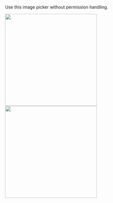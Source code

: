 Use this image picker without permission handling.

<img src="https://github.com/user-attachments/assets/f56fb615-92d3-453c-91a5-33411ac7900a" width="300">
<img src="https://github.com/user-attachments/assets/5faaf8a7-f5a7-40e3-bd11-d09e4d64455e" width="300">


